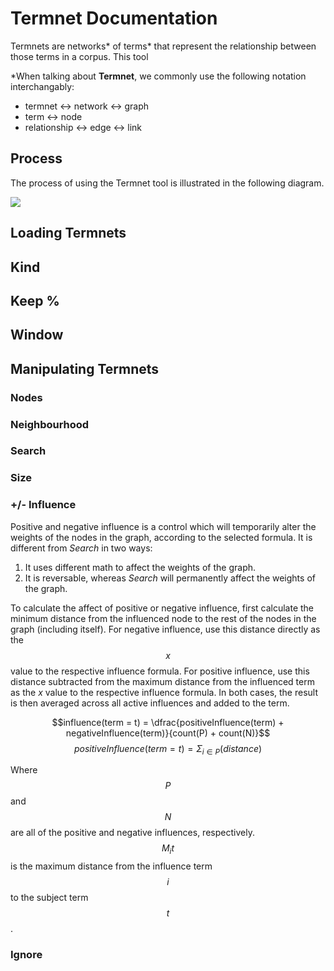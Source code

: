# **Termnet** Documentation
Termnets are networks\* of terms\* that represent the relationship between those terms in a corpus.
This tool 

\*When talking about **Termnet**, we commonly use the following notation interchangably:

* termnet <-> network <-> graph
* term <-> node
* relationship <-> edge <-> link

## Process
The process of using the Termnet tool is illustrated in the following diagram.

<img src='cloud-questions.png'/>

## Loading Termnets

## Kind

## Keep %

## Window


## Manipulating Termnets

### Nodes

### Neighbourhood

### Search


### Size

### +/- Influence
Positive and negative influence is a control which will temporarily alter the weights of the nodes in the graph, according to the selected formula.
It is different from *Search* in two ways:

1. It uses different math to affect the weights of the graph.
2. It is reversable, whereas *Search* will permanently affect the weights of the graph.

To calculate the affect of positive or negative influence, first calculate the minimum distance from the influenced node to the rest of the nodes in the graph (including itself).
For negative influence, use this distance directly as the $$x$$ value to the respective influence formula.
For positive influence, use this distance subtracted from the maximum distance from the influenced term as the $x$ value to the respective influence formula.
In both cases, the result is then averaged across all active influences and added to the term.

$$influence(term = t) = \dfrac{positiveInfluence(term) + negativeInfluence(term)}{count(P) + count(N)}$$
$$positiveInfluence(term = t) = \Sigma_{i \in P}(distance)$$

Where $$P$$ and $$N$$ are all of the positive and negative influences, respectively.
$$M_it$$ is the maximum distance from the influence term $$i$$ to the subject term $$t$$.

### Ignore

